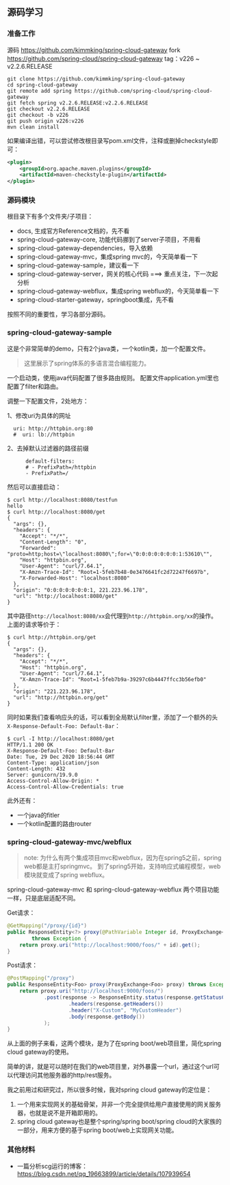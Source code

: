 
## 源码学习

### 准备工作
源码 https://github.com/kimmking/spring-cloud-gateway fork https://github.com/spring-cloud/spring-cloud-gateway
tag：v226 ~ v2.2.6.RELEASE 

```
git clone https://github.com/kimmking/spring-cloud-gateway
cd spring-cloud-gateway
git remote add spring https://github.com/spring-cloud/spring-cloud-gateway
git fetch spring v2.2.6.RELEASE:v2.2.6.RELEASE 
git checkout v2.2.6.RELEASE 
git checkout -b v226
git push origin v226:v226
mvn clean install 
```

如果编译出错，可以尝试修改根目录写pom.xml文件，注释或删掉checkstyle即可：
```xml
<plugin>
	<groupId>org.apache.maven.plugins</groupId>
	<artifactId>maven-checkstyle-plugin</artifactId>
</plugin>
```

### 源码模块

根目录下有多个文件夹/子项目：
- docs, 生成官方Reference文档的，先不看
- spring-cloud-gateway-core, 功能代码挪到了server子项目，不用看
- spring-cloud-gateway-dependencies，导入依赖
- spring-cloud-gateway-mvc，集成spring mvc的，今天简单看一下
- spring-cloud-gateway-sample，建议看一下
- spring-cloud-gateway-server，网关的核心代码  ===> 重点关注，下一次起分析
- spring-cloud-gateway-webflux，集成spring webflux的，今天简单看一下
- spring-cloud-starter-gateway，springboot集成，先不看

按照不同的重要性，学习各部分源码。

### spring-cloud-gateway-sample
这是个非常简单的demo，只有2个java类，一个kotlin类，加一个配置文件。
> 这里展示了spring体系的多语言混合编程能力。

一个启动类，使用java代码配置了很多路由规则。
配置文件application.yml里也配置了filter和路由。

调整一下配置文件，2处地方：

1、修改uri为具体的网址
```
  uri: http://httpbin.org:80
  #  uri: lb://httpbin
```

2、去掉默认过滤器的路径前缀
```
      default-filters:
      # - PrefixPath=/httpbin
      - PrefixPath=/
```

然后可以直接启动：
```shell
$ curl http://localhost:8080/testfun
hello
$ curl http://localhost:8080/get
{
  "args": {},
  "headers": {
    "Accept": "*/*",
    "Content-Length": "0",
    "Forwarded": "proto=http;host=\"localhost:8080\";for=\"0:0:0:0:0:0:0:1:53610\"",
    "Host": "httpbin.org",
    "User-Agent": "curl/7.64.1",
    "X-Amzn-Trace-Id": "Root=1-5feb7b48-0e3476641fc2d72247f6697b",
    "X-Forwarded-Host": "localhost:8080"
  },
  "origin": "0:0:0:0:0:0:0:1, 221.223.96.178",
  "url": "http://localhost:8080/get"
}
```

其中路径`http://localhost:8080/xx`会代理到`http://httpbin.org/xx`的操作。上面的请求等价于：
```shell
$ curl http://httpbin.org/get
{
  "args": {},
  "headers": {
    "Accept": "*/*",
    "Host": "httpbin.org",
    "User-Agent": "curl/7.64.1",
    "X-Amzn-Trace-Id": "Root=1-5feb7b9a-39297c6b4447ffcc3b56efb0"
  },
  "origin": "221.223.96.178",
  "url": "http://httpbin.org/get"
}
```

同时如果我们查看响应头的话，可以看到全局默认filter里，添加了一个额外的头`X-Response-Default-Foo: Default-Bar`：
```shell
$ curl -I http://localhost:8080/get
HTTP/1.1 200 OK
X-Response-Default-Foo: Default-Bar
Date: Tue, 29 Dec 2020 18:56:44 GMT
Content-Type: application/json
Content-Length: 432
Server: gunicorn/19.9.0
Access-Control-Allow-Origin: *
Access-Control-Allow-Credentials: true
```

此外还有：
- 一个java的fitler
- 一个kotlin配置的路由router

### spring-cloud-gateway-mvc/webflux

> note: 为什么有两个集成项目mvc和webflux，因为在spring5之前，spring web都是主打springmvc。
> 到了spring5开始，支持响应式编程模型，web模块就变成了spring webflux。

spring-cloud-gateway-mvc 和 spring-cloud-gateway-webflux 两个项目功能一样，只是底层适配不同。

Get请求：
```java
@GetMapping("/proxy/{id}")
public ResponseEntity<?> proxy(@PathVariable Integer id, ProxyExchange<?> proxy)
        throws Exception {
    return proxy.uri("http://localhost:9000/foos/" + id).get();
}
```

Post请求：
```java
@PostMapping("/proxy")
public ResponseEntity<Foo> proxy(ProxyExchange<Foo> proxy) throws Exception {
 	return proxy.uri("http://localhost:9000/foos/") 
 			.post(response -> ResponseEntity.status(response.getStatusCode()) 
 					.headers(response.getHeaders()) 
 					.header("X-Custom", "MyCustomHeader") 
 					.body(response.getBody()) 
 			);
}
```

从上面的例子来看，这两个模块，是为了在spring boot/web项目里，简化spring cloud gateway的使用。

简单的讲，就是可以随时在我们的web项目里，对外暴露一个url，通过这个url可以代理访问其他服务器的http/rest服务。

我之前用过和研究过，所以很多时候，我对spring cloud gateway的定位是：

1. 一个用来实现网关的基础骨架，并非一个完全提供给用户直接使用的网关服务器，也就是说不是开箱即用的。
2. spring cloud gateway也是整个spring/spring boot/spring cloud的大家族的一部分，用来方便的基于spring boot/web上实现网关功能。

### 其他材料

- 一篇分析scg运行的博客：https://blog.csdn.net/qq_19663899/article/details/107939654

